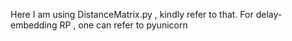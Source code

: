 Here I am using DistanceMatrix.py , kindly refer to that. For delay-embedding RP , one can refer to pyunicorn